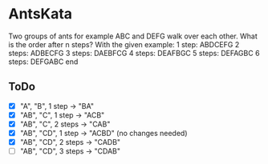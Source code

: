 # AntsKata
Two groups of ants for example ABC and DEFG walk over each other. What is the order after n steps?
With the given example:
1 step: ABDCEFG
2 steps: ADBECFG
3 steps: DAEBFCG
4 steps: DEAFBGC
5 steps: DEFAGBC
6 steps: DEFGABC
end

## ToDo
- [x] "A", "B", 1 step -> "BA"
- [x] "AB", "C", 1 step -> "ACB"
- [x] "AB", "C", 2 steps -> "CAB"
- [x] "AB", "CD", 1 step -> "ACBD" (no changes needed)
- [x] "AB", "CD", 2 steps -> "CADB"
- [ ] "AB", "CD", 3 steps -> "CDAB"